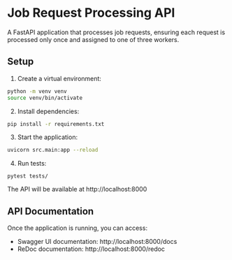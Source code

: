 # Job Request Processing API

A FastAPI application that processes job requests, ensuring each request is processed only once and assigned to one of three workers.

## Setup

1. Create a virtual environment:
```bash
python -m venv venv
source venv/bin/activate
```

2. Install dependencies:
```bash
pip install -r requirements.txt
```

3. Start the application:
```bash
uvicorn src.main:app --reload
```

4. Run tests:
```
pytest tests/
```

The API will be available at http://localhost:8000

## API Documentation

Once the application is running, you can access:
- Swagger UI documentation: http://localhost:8000/docs
- ReDoc documentation: http://localhost:8000/redoc

